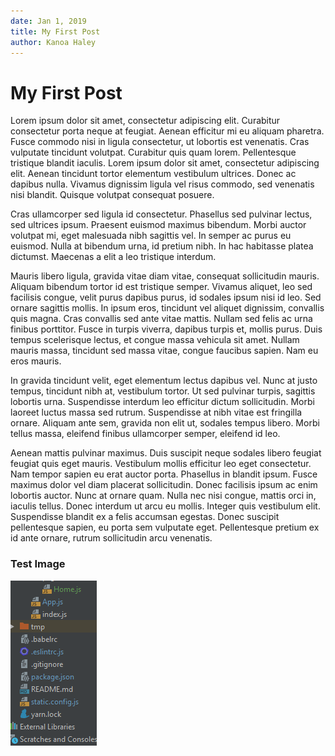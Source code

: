```yaml
---
date: Jan 1, 2019
title: My First Post
author: Kanoa Haley
---
```


# My First Post
Lorem ipsum dolor sit amet, consectetur adipiscing elit. Curabitur consectetur porta neque at feugiat. Aenean efficitur mi eu aliquam pharetra. Fusce commodo nisi in ligula consectetur, ut lobortis est venenatis. Cras vulputate tincidunt volutpat. Curabitur quis quam lorem. Pellentesque tristique blandit iaculis. Lorem ipsum dolor sit amet, consectetur adipiscing elit. Aenean tincidunt tortor elementum vestibulum ultrices. Donec ac dapibus nulla. Vivamus dignissim ligula vel risus commodo, sed venenatis nisi blandit. Quisque volutpat consequat posuere.

Cras ullamcorper sed ligula id consectetur. Phasellus sed pulvinar lectus, sed ultrices ipsum. Praesent euismod maximus bibendum. Morbi auctor volutpat mi, eget malesuada nibh sagittis vel. In semper ac purus eu euismod. Nulla at bibendum urna, id pretium nibh. In hac habitasse platea dictumst. Maecenas a elit a leo tristique interdum.

Mauris libero ligula, gravida vitae diam vitae, consequat sollicitudin mauris. Aliquam bibendum tortor id est tristique semper. Vivamus aliquet, leo sed facilisis congue, velit purus dapibus purus, id sodales ipsum nisi id leo. Sed ornare sagittis mollis. In ipsum eros, tincidunt vel aliquet dignissim, convallis quis magna. Cras convallis sed ante vitae mattis. Nullam sed felis ac urna finibus porttitor. Fusce in turpis viverra, dapibus turpis et, mollis purus. Duis tempus scelerisque lectus, et congue massa vehicula sit amet. Nullam mauris massa, tincidunt sed massa vitae, congue faucibus sapien. Nam eu eros mauris.

In gravida tincidunt velit, eget elementum lectus dapibus vel. Nunc at justo tempus, tincidunt nibh at, vestibulum tortor. Ut sed pulvinar turpis, sagittis lobortis urna. Suspendisse interdum leo efficitur dictum sollicitudin. Morbi laoreet luctus massa sed rutrum. Suspendisse at nibh vitae est fringilla ornare. Aliquam ante sem, gravida non elit ut, sodales tempus libero. Morbi tellus massa, eleifend finibus ullamcorper semper, eleifend id leo.

Aenean mattis pulvinar maximus. Duis suscipit neque sodales libero feugiat feugiat quis eget mauris. Vestibulum mollis efficitur leo eget consectetur. Nam tempor sapien eu erat auctor porta. Phasellus in blandit ipsum. Fusce maximus dolor vel diam placerat sollicitudin. Donec facilisis ipsum ac enim lobortis auctor. Nunc at ornare quam. Nulla nec nisi congue, mattis orci in, iaculis tellus. Donec interdum ut arcu eu mollis. Integer quis vestibulum elit. Suspendisse blandit ex a felis accumsan egestas. Donec suscipit pellentesque sapien, eu porta sem vulputate eget. Pellentesque pretium ex id ante ornare, rutrum sollicitudin arcu venenatis.

### Test Image

![](./test_image.png)
